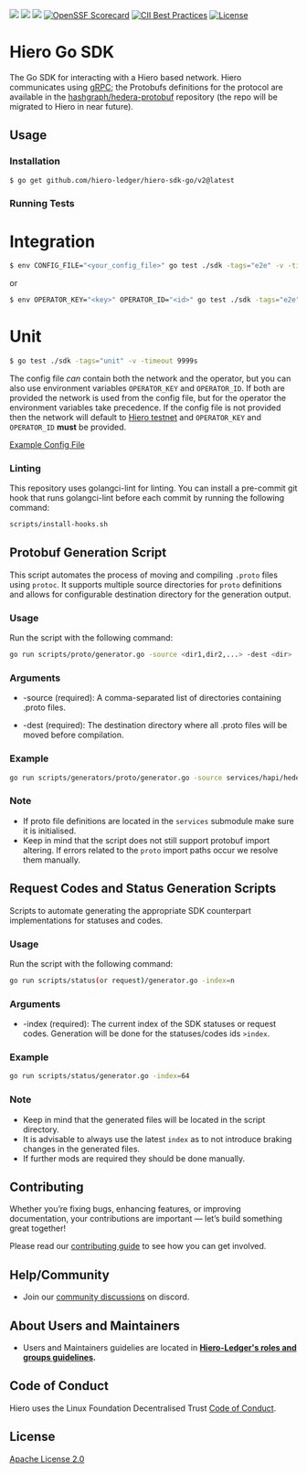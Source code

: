 ![](https://img.shields.io/github/v/tag/hiero-ledger/hiero-sdk-go)
![](https://img.shields.io/github/go-mod/go-version/hiero-ledger/hiero-sdk-go)
[![](https://godoc.org/github.com/hiero-ledger/hiero-sdk-go/v2?status.svg)](http://godoc.org/github.com/hiero-project/hiero-sdk-go/v2)
[![OpenSSF Scorecard](https://api.scorecard.dev/projects/github.com/hiero-ledger/hiero-sdk-go/badge)](https://scorecard.dev/viewer/?uri=github.com/hiero-ledger/hiero-sdk-go)
[![CII Best Practices](https://bestpractices.coreinfrastructure.org/projects/10697/badge)](https://bestpractices.coreinfrastructure.org/projects/10697)
[![License](https://img.shields.io/badge/license-apache2-blue.svg)](LICENSE)

# Hiero Go SDK

The Go SDK for interacting with a Hiero based network.
Hiero communicates using [gRPC](https://grpc.io);
the Protobufs definitions for the protocol are available in the [hashgraph/hedera-protobuf](https://github.com/hashgraph/hedera-protobuf) repository (the repo will be migrated to Hiero in near future).

## Usage

### Installation

```sh
$ go get github.com/hiero-ledger/hiero-sdk-go/v2@latest
```

### Running Tests

# Integration

```bash
$ env CONFIG_FILE="<your_config_file>" go test ./sdk -tags="e2e" -v -timeout 9999s
```

or

```bash
$ env OPERATOR_KEY="<key>" OPERATOR_ID="<id>" go test ./sdk -tags="e2e" -timeout 9999s
```

# Unit

```bash
$ go test ./sdk -tags="unit" -v -timeout 9999s
```

The config file _can_ contain both the network and the operator, but you can also
use environment variables `OPERATOR_KEY` and `OPERATOR_ID`. If both are provided
the network is used from the config file, but for the operator the environment variables
take precedence. If the config file is not provided then the network will default to [Hiero testnet](https://docs.hedera.com/hedera/getting-started/introduction)
and `OPERATOR_KEY` and `OPERATOR_ID` **must** be provided.

[Example Config File](./client-config-with-operator.json)

### Linting

This repository uses golangci-lint for linting. You can install a pre-commit git hook that runs golangci-lint before each commit by running the following command:

```sh
scripts/install-hooks.sh
```

## Protobuf Generation Script

This script automates the process of moving and compiling `.proto` files using `protoc`. It supports multiple source directories for `proto` definitions and allows for configurable destination directory for the generation output.

### Usage

Run the script with the following command:

```sh
go run scripts/proto/generator.go -source <dir1,dir2,...> -dest <dir>
```

### Arguments

-   -source (required): A comma-separated list of directories containing .proto files.

-   -dest (required): The destination directory where all .proto files will be moved before compilation.

### Example

```sh
go run scripts/generators/proto/generator.go -source services/hapi/hedera-protobuf-java-api/src/main/proto/services/state,services/hapi/hedera-protobuf-java-api/src/main/proto/services/auxiliary,services/hapi/hedera-protobuf-java-api/src/main/proto/platform/event -dest services/hapi/hedera-protobuf-java-api/src/main/proto/services

```

### Note

-   If proto file definitions are located in the `services` submodule make sure it is initialised.
-   Keep in mind that the script does not still support protobuf import altering. If errors related to
    the `proto` import paths occur we resolve them manually.

## Request Codes and Status Generation Scripts

Scripts to automate generating the appropriate SDK counterpart implementations for statuses and codes. 

### Usage

Run the script with the following command:

```sh
go run scripts/status(or request)/generator.go -index=n
```

### Arguments

-   -index (required): The current index of the SDK statuses or request codes. Generation will be done for the statuses/codes ids `>index`.

### Example

```sh
go run scripts/status/generator.go -index=64

```

### Note

-   Keep in mind that the generated files will be located in the script directory.
-   It is advisable to always use the latest `index` as to not introduce braking changes in the generated files.
-   If further mods are required they should be done manually.

## Contributing

Whether you’re fixing bugs, enhancing features, or improving documentation, your contributions are important — let’s build something great together!

Please read our [contributing guide](https://github.com/hiero-ledger/.github/blob/main/CONTRIBUTING.md) to see how you can get involved.

## Help/Community

- Join our [community discussions](https://discord.lfdecentralizedtrust.org/) on discord.

## About Users and Maintainers

- Users and Maintainers guidelies are located in **[Hiero-Ledger's roles and groups guidelines](https://github.com/hiero-ledger/governance/blob/main/roles-and-groups.md#maintainers).**

## Code of Conduct

Hiero uses the Linux Foundation Decentralised Trust [Code of Conduct](https://www.lfdecentralizedtrust.org/code-of-conduct).

## License

[Apache License 2.0](LICENSE)
